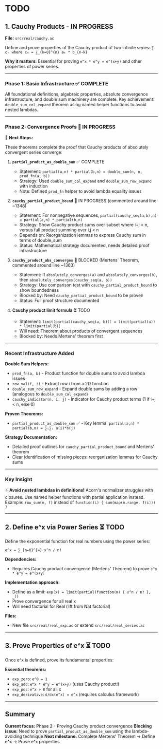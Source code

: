 # TODO

## 1. Cauchy Products - IN PROGRESS

**File:** `src/real/cauchy.ac`

Define and prove properties of the Cauchy product of two infinite series: `∑ cₙ where cₙ = ∑_{k=0}^{n} aₖ * b_{n-k}`

**Why it matters:** Essential for proving `e^x * e^y = e^(x+y)` and other properties of power series.

---

### Phase 1: Basic Infrastructure ✅ COMPLETE

All foundational definitions, algebraic properties, absolute convergence infrastructure, and double sum machinery are complete. Key achievement: `double_sum_col_expand` theorem using named helper functions to avoid nested lambdas.

---

### Phase 2: Convergence Proofs 🚧 IN PROGRESS

**🎯 Next Steps:**

These theorems complete the proof that Cauchy products of absolutely convergent series converge:

1. **`partial_product_as_double_sum`** ✅ COMPLETE
   - Statement: `partial(a,n) * partial(b,n) = double_sum(n, n, prod_fn(a, b))`
   - Strategy: Used `double_sum_col_expand` and `double_sum_row_expand` with induction
   - Note: Defined `prod_fn` helper to avoid lambda equality issues

2. **`cauchy_partial_product_bound`** 🚧 IN PROGRESS (commented around line ~1348)
   - Statement: For nonnegative sequences, `partial(cauchy_seq(a,b),n) ≤ partial(a,n) * partial(b,n)`
   - Strategy: Show Cauchy product sums over subset where i+j < n, versus full product summing over i,j < n
   - Depends on: Reorganization lemmas to express Cauchy sum in terms of double_sum
   - Status: Mathematical strategy documented, needs detailed proof infrastructure

3. **`cauchy_product_abs_converges`** 🚧 BLOCKED (Mertens' Theorem, commented around line ~1363)
   - Statement: If `absolutely_converges(a)` and `absolutely_converges(b)`, then `absolutely_converges(cauchy_seq(a, b))`
   - Strategy: Use comparison test with `cauchy_partial_product_bound` to show boundedness
   - Blocked by: Need `cauchy_partial_product_bound` to be proven
   - Status: Full proof structure documented

4. **Cauchy product limit formula** ⏳ TODO
   - Statement: `limit(partial(cauchy_seq(a, b))) = limit(partial(a)) * limit(partial(b))`
   - Will need: Theorem about products of convergent sequences
   - Blocked by: Needs Mertens' theorem first

---

### Recent Infrastructure Added

**Double Sum Helpers:**
- `prod_fn(a, b)` - Product function for double sums to avoid lambda issues
- `row_val(f, i)` - Extract row i from a 2D function
- `double_sum_row_expand` - Expand double sums by adding a row (analogous to `double_sum_col_expand`)
- `cauchy_indicator(n, i, j)` - Indicator for Cauchy product terms (1 if i+j < n, else 0)

**Proven Theorems:**
- `partial_product_as_double_sum` ✅ - Key lemma: `partial(a,n) * partial(b,n) = ∑ᵢ∑ⱼ a(i)*b(j)`

**Strategy Documentation:**
- Detailed proof outlines for `cauchy_partial_product_bound` and Mertens' theorem
- Clear identification of missing pieces: reorganization lemmas for Cauchy sums

---

### Key Insight

⭐ **Avoid nested lambdas in definitions!** Acorn's normalizer struggles with closures. Use named helper functions with partial application instead. Example: `row_sum(m, f)` instead of `function(i) { sum(map(m.range, f(i))) }`

---

## 2. Define e^x via Power Series ⏳ TODO

Define the exponential function for real numbers using the power series:
```
e^x = ∑_{n=0}^{∞} x^n / n!
```

**Dependencies:**
- Requires Cauchy product convergence (Mertens' Theorem) to prove `e^x * e^y = e^(x+y)`

**Implementation approach:**
- Define as a limit: `exp(x) = limit(partial(function(n) { x^n / n! }, _))`
- Prove convergence for all real x
- Will need factorial for Real (lift from Nat factorial)

**Files:**
- New file `src/real/real_exp.ac` or extend `src/real/real_series.ac`

---

## 3. Prove Properties of e^x ⏳ TODO

Once e^x is defined, prove its fundamental properties:

**Essential theorems:**
- `exp_zero`: `e^0 = 1`
- `exp_add`: `e^x * e^y = e^(x+y)` (uses Cauchy product!)
- `exp_pos`: `e^x > 0` for all x
- `exp_derivative`: `d/dx(e^x) = e^x` (requires calculus framework)

---

## Summary

**Current focus:** Phase 2 - Proving Cauchy product convergence
**Blocking issue:** Need to prove `partial_product_as_double_sum` using the lambda-avoiding technique
**Next milestone:** Complete Mertens' Theorem → Define e^x → Prove e^x properties

